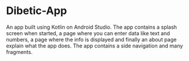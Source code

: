 # Dibetic-App

An app built using Kotlin on Android Studio. The app contains a splash screen when started, a page where you can enter data like text
and numbers, a page where the info is displayed and finally an about page explain what the app does. The app contains a side navigation 
and many fragments.
